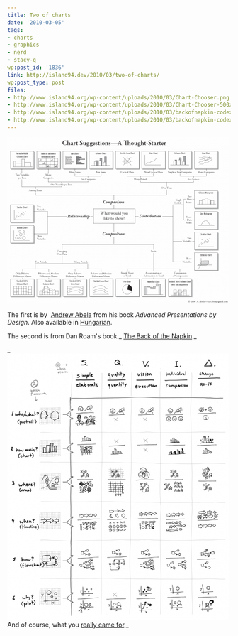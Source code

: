 ```yaml
---
title: Two of charts
date: '2010-03-05'
tags:
- charts
- graphics
- nerd
- stacy-q
wp:post_id: '1836'
link: http://island94.dev/2010/03/two-of-charts/
wp:post_type: post
files:
- http://www.island94.org/wp-content/uploads/2010/03/Chart-Chooser.png
- http://www.island94.org/wp-content/uploads/2010/03/Chart-Chooser-500x374.png
- http://www.island94.org/wp-content/uploads/2010/03/backofnapkin-codex.png
- http://www.island94.org/wp-content/uploads/2010/03/backofnapkin-codex-500x599.png
---
```


[ ![](2010-03-05-Two-of-charts/Chart-Chooser-500x374.png "Chart Chooser") ](2010-03-05-Two-of-charts/Chart-Chooser.png)

The first is by  [Andrew Abela](http://www.extremepresentation.com/book/) from his book _Advanced Presentations by Design_. Also available in [Hungarian](http://extremepresentation.typepad.com/blog/2009/11/diagramvalasztasi-javaslatok-chart-chooser-in-hungarian.html).

The second is from Dan Roam's book _ [The Back of the Napkin](http://www.thebackofthenapkin.com/tools.php)._

_ [ ![](2010-03-05-Two-of-charts/backofnapkin-codex-500x599.png "backofnapkin-codex") ](2010-03-05-Two-of-charts/backofnapkin-codex.png)And of course, what you [really came for](http://www.youtube.com/watch?v=aINmJ5ieM6Y)._